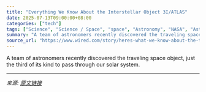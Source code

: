 ```yaml
---
title: "Everything We Know About the Interstellar Object 3I/ATLAS"
date: 2025-07-13T09:00:00+08:00
categories: ["tech"]
tags: ["Science", "Science / Space", "space", "Astronomy", "NASA", "Asteroids", "science", "Fleeting Discovery"]
summary: "A team of astronomers recently discovered the traveling space object, just the third of its kind to pass through our solar system."
source_url: "https://www.wired.com/story/heres-what-we-know-about-the-third-interstellar-object-in-history/"
---
```


A team of astronomers recently discovered the traveling space object, just the third of its kind to pass through our solar system.

---

*来源: [原文链接](https://www.wired.com/story/heres-what-we-know-about-the-third-interstellar-object-in-history/)*
